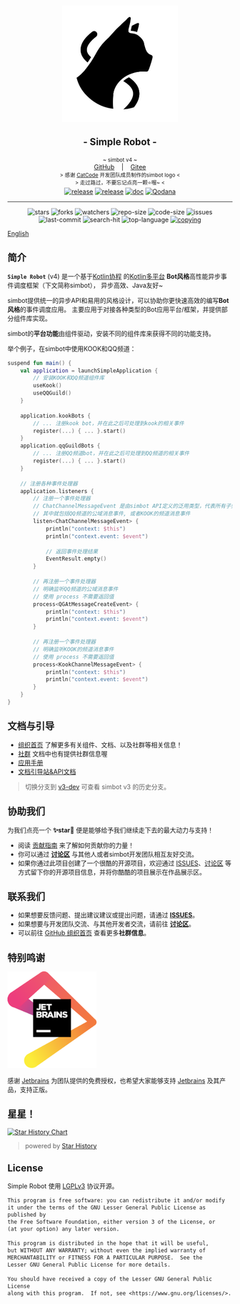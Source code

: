 <!--suppress HtmlDeprecatedAttribute -->
<div align="center">
<a href="https://simbot.forte.love/">
<picture>
  <source media="(prefers-color-scheme: dark)" srcset=".simbot/logo-dark.svg">
  <source media="(prefers-color-scheme: light)" srcset=".simbot/logo.svg">
  <img alt="simbot logo" src=".simbot/logo.svg" width="260" />
</picture>
</a>
<h2>
    - Simple Robot -
</h2>
<small>
        ~ simbot v4 ~      
</small>
<br>
    <span>
        <a href="https://github.com/simple-robot/simpler-robot" target="_blank">GitHub</a>
    </span> 
    &nbsp;&nbsp; | &nbsp;&nbsp;
    <span>
        <a href="https://gitee.com/simple-robot/simpler-robot" target="_blank">Gitee</a>
    </span> <br />
    <small> &gt; 感谢 <a href="https://github.com/ForteScarlet/CatCode" target="_blank">CatCode</a> 开发团队成员制作的simbot logo &lt; </small>
    <br>
    <small> &gt; 走过路过，不要忘记点亮一颗⭐喔~ &lt; </small> 
    <br>
   <a href="https://github.com/simple-robot/simpler-robot/releases/latest"><img alt="release" src="https://img.shields.io/github/v/release/simple-robot/simpler-robot" /></a>
<a href="https://repo1.maven.org/maven2/love/forte/simbot/simbot-api/" target="_blank">
  <img alt="release" src="https://img.shields.io/maven-central/v/love.forte.simbot/simbot-api" /></a>
<a href="https://simbot.forte.love" target="_blank">
  <img alt="doc" src="https://img.shields.io/badge/doc-simbot-brightgreen" /></a>
<a href="https://qodana.cloud/projects/p9mmM/reports/79Xen" target="_blank">
  <img alt="Qodana" src="https://github.com/simple-robot/simpler-robot/actions/workflows/qodana_code_quality.yml/badge.svg" /></a>
   <hr>
   <img alt="stars" src="https://img.shields.io/github/stars/simple-robot/simpler-robot" />
   <img alt="forks" src="https://img.shields.io/github/forks/simple-robot/simpler-robot" />
   <img alt="watchers" src="https://img.shields.io/github/watchers/simple-robot/simpler-robot" />
   <img alt="repo-size" src="https://img.shields.io/github/repo-size/simple-robot/simpler-robot" />
   <img alt="code-size" src="https://img.shields.io/github/languages/code-size/simple-robot/simpler-robot" />
   
   <img alt="issues" src="https://img.shields.io/github/issues-closed/simple-robot/simpler-robot?color=green" />
   <img alt="last-commit" src="https://img.shields.io/github/last-commit/simple-robot/simpler-robot" />
   <img alt="search-hit" src="https://img.shields.io/github/search/simple-robot/simpler-robot/simbot" />
   <img alt="top-language" src="https://img.shields.io/github/languages/top/simple-robot/simpler-robot" />
<a href="./COPYING"><img alt="copying" src="https://img.shields.io/github/license/simple-robot/simpler-robot" /></a>

<br>

</div>

[English](README_en.md)

## 简介

**`Simple Robot`** (v4) 是一个基于[Kotlin协程](https://github.com/Kotlin/kotlinx.coroutines)
的[Kotlin多平台](https://kotlinlang.org/docs/multiplatform.html)
**Bot风格**高性能异步事件调度框架（下文简称simbot），
异步高效、Java友好~

simbot提供统一的异步API和易用的风格设计，可以协助你更快速高效的编写**Bot风格**的事件调度应用。
主要应用于对接各种类型的Bot应用平台/框架，并提供部分组件库实现。

simbot的**平台功能**由组件驱动，安装不同的组件库来获得不同的功能支持。

举个例子，在simbot中使用KOOK和QQ频道：

```Kotlin
suspend fun main() {
    val application = launchSimpleApplication {
        // 安装KOOK和QQ频道组件库
        useKook()
        useQQGuild()
    }
    
    application.kookBots {
        // ... 注册kook bot，并在此之后可处理到kook的相关事件
        register(...) { ... }.start()
    }
    application.qqGuildBots {
        // ... 注册QQ频道bot，并在此之后可处理到QQ频道的相关事件
        register(...) { ... }.start()
    }
    
    // 注册各种事件处理器
    application.listeners {
        // 注册一个事件处理器
        // ChatChannelMessageEvent 是由simbot API定义的泛用类型，代表所有子频道消息事件
        // 其中就包括QQ频道的公域消息事件, 或者KOOK的频道消息事件
        listen<ChatChannelMessageEvent> {
            println("context: $this")
            println("context.event: $event")

            // 返回事件处理结果
            EventResult.empty()
        }

        // 再注册一个事件处理器
        // 明确监听QQ频道的公域消息事件
        // 使用 process 不需要返回值
        process<QGAtMessageCreateEvent> {
            println("context: $this")
            println("context.event: $event")
        }

        // 再注册一个事件处理器
        // 明确监听KOOK的频道消息事件
        // 使用 process 不需要返回值
        process<KookChannelMessageEvent> {
            println("context: $this")
            println("context.event: $event")
        }
    }
}
```

## 文档与引导

- [组织首页](https://github.com/simple-robot/) 了解更多有关组件、文档、以及社群等相关信息！
- [社群](https://simbot.forte.love/communities.html) 文档中也有提供社群信息喔
- [应用手册][doc-homepage]
- [文档引导站&API文档](https://docs.simbot.forte.love)


> 切换分支到 [v3-dev](https://github.com/simple-robot/simpler-robot/tree/v3-dev) 可查看 simbot v3 的历史分支。

## 协助我们
为我们点亮一个 **✨star🌟** 便是能够给予我们继续走下去的最大动力与支持！

- 阅读 [贡献指南](docs/CONTRIBUTING_CN.md) 来了解如何贡献你的力量！ 
- 你可以通过 [**讨论区**][discussions] 与其他人或者simbot开发团队相互友好交流。
- 如果你通过此项目创建了一个很酷的开源项目，欢迎通过 [ISSUES][issues]、[讨论区][discussions]
  等方式留下你的开源项目信息，并将你酷酷的项目展示在作品展示区。

## 联系我们
- 如果想要反馈问题、提出建议建议或提出问题，请通过 [**ISSUES**][issues]。
- 如果想要与开发团队交流、与其他开发者交流，请前往 [**讨论区**][discussions]。
- 可以前往 [GitHub 组织首页](https://github.com/simple-robot/) 查看更多**社群信息**。


[pr]: https://github.com/simple-robot/simpler-robot/pulls
[issues]: https://github.com/simple-robot/simpler-robot/issues
[discussions]: https://github.com/orgs/simple-robot/discussions


## 特别鸣谢

<a href="https://www.jetbrains.com/?from=simpler-robot">
<img src=".simbot/jetbrains.svg" width="200" alt="jetbrains" />
</a>

感谢 [Jetbrains][jetbrains] 为团队提供的免费授权，也希望大家能够支持 [Jetbrains][jetbrains] 及其产品，支持正版。

[jetbrains]: https://www.jetbrains.com/?from=simpler-robot

## 星星！

[![Star History Chart](https://api.star-history.com/svg?repos=simple-robot/simpler-robot&type=Date)](https://star-history.com/#simple-robot/simpler-robot&Date)

> powered by [Star History](https://star-history.com)

## License

Simple Robot 使用 [LGPLv3](https://www.gnu.org/licenses/#LGPL) 协议开源。

```
This program is free software: you can redistribute it and/or modify
it under the terms of the GNU Lesser General Public License as published by 
the Free Software Foundation, either version 3 of the License, or
(at your option) any later version.

This program is distributed in the hope that it will be useful,
but WITHOUT ANY WARRANTY; without even the implied warranty of
MERCHANTABILITY or FITNESS FOR A PARTICULAR PURPOSE.  See the
Lesser GNU General Public License for more details.

You should have received a copy of the Lesser GNU General Public License 
along with this program.  If not, see <https://www.gnu.org/licenses/>.
```

[doc-homepage]: https://simbot.forte.love/
